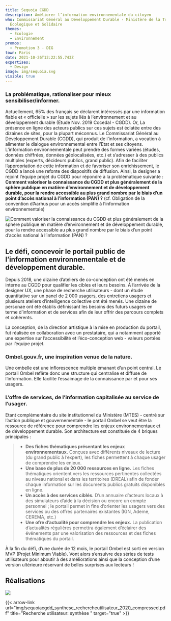```yaml
---
title: Sequoia CGDD
description: Améliorer l’information environnementale du citoyen
who: Commissariat Général au Développement Durable - Ministère de la Transition
  Écologique et Solidaire
themes:
  - Ecologie
  - Environnement
promos:
  - Promotion 3 - DIG
town: Paris
date: 2021-10-26T12:22:55.743Z
expertises:
  - Design
image: img/sequoia.svg
visible: true
---
```

### La problématique, rationaliser pour mieux sensibiliser/informer.

Actuellement, 65% des français se déclarent intéressés par une information fiable et « officielle » sur les sujets liés à l’environnement et au développement durable (Etude Nov. 2019 Cocedal - CGDD). Or, La présence en ligne des acteurs publics sur ces sujets est éclatée entre des dizaines de sites, pour la plupart méconnus. Le Commissariat Général au Développement Durable (CGDD), qui produit de l’information, a vocation à alimenter le dialogue environnemental entre l’Etat et ses citoyens. L’information environnementale peut prendre des formes variées (études, données chiffrées, données géolocalisées, etc.) et s’adresser à des publics multiples (experts, décideurs publics, grand public). Afin de faciliter l’appropriation de cette information et de favoriser son enrichissement, le CGDD a lancé une refonte des dispositifs de diffusion. Ainsi, la designer a rejoint l’équipe projet du CGDD pour répondre à la problématique suivante : **Comment valoriser la connaissance du CGDD et plus généralement de la sphère publique en matière d’environnement et de développement durable, pour la rendre accessible au plus grand nombre par le biais d’un point d’accès national à l’information (PAN) ?** (cf. Obligation de la convention d’Aarhus pour un accès simplifié à l’information environnementale)

![**Comment valoriser la connaissance du CGDD et plus généralement de la sphère publique en matière d’environnement et de développement durable, pour la rendre accessible au plus grand nombre par le biais d’un point d’accès national à l’information (PAN) ?**](img/sequoia_casusages.png "Cas d'usages")

## Le défi, concevoir le portail public de l’information environnementale et de développement durable.

Depuis 2018, une dizaine d’ateliers de co-conception ont été menés en interne au CGDD pour qualifier les cibles et leurs besoins. À l’arrivée de la designer UX, une phase de recherche utilisateurs - dont un étude quantitative sur un panel de 2 000 usagers, des entretiens usagers et plusieurs ateliers d’intelligence collective ont été menés. Une dizaine de personae ont été établis définissant les besoins des futurs usagers en terme d’information et de services afin de leur offrir des parcours complets et cohérents.

La conception, de la direction artistique à la mise en production du portail, fut réalisée en collaboration avec un prestataire, qui a notamment apporté une expertise sur l’accessibilité et l’éco-conception web - valeurs portées par l’équipe projet.

### Ombel.gouv.fr, une inspiration venue de la nature.

Une ombelle est une inflorescence multiple émanant d’un point central. Le portail Ombel reflète donc une structure qui centralise et diffuse de l’information. Elle facilite l’essaimage de la connaissance par et pour ses usagers.

### L’offre de services, de l’information capitalisée au service de l’usager.

Etant complémentaire du site institutionnel du Ministère (MTES) - centré sur l’action publique et gouvernementale - le portail Ombel se veut être la ressource de référence pour comprendre les enjeux environnementaux et de développement durable. Son architecture est constituée de 4 briques principales :

> * **Des fiches thématiques présentant les enjeux environnementaux.** Conçues avec différents niveaux de lecture (du grand public à l’expert), les fiches permettent à chaque usager de comprendre les enjeux.
> * **Une base de plus de 20 000 ressources en ligne.** Les fiches thématiques orientent vers les ressources pertinentes collectées au niveau national et dans les territoires (DREAL) afin de fonder chaque information sur les documents publics gratuits disponibles en ligne.
> * **Un accès à des services ciblés.** D’un annuaire d’acteurs locaux à des simulateurs d’aide à la décision ou encore un compte personnel ; le portail permet in fine d’orienter les usagers vers des services ou des offres partenaires existantes (IGN, Ademe, CEREMA, etc.)
> * **Une ofre d’actualité pour comprendre les enjeux.** La publication d’actualités régulières permettra également d’éclairer des événements par une valorisation des ressources et des fiches thématiques du portail.

À la fin du défi, d’une durée de 12 mois, le portail Ombel est sorti en version MVP (Projet Minimum Viable). Vont alors s’ensuivre des séries de tests utilisateurs pour aboutir à des améliorations ainsi que la conception d’une version ultérieure réservant de belles surprises aux lecteurs !

## Réalisations

![](img/sequoiacgdd_mappingbesoins_2020-1.png)

{{< arrow-link url="img/sequoiacgdd_synthese_rechercheutilisateur_2020_compressed.pdf" title="Recherche utilisateur: synthèse " target="true" >}}